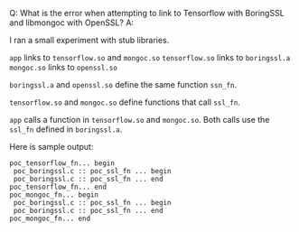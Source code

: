 Q: What is the error when attempting to link to Tensorflow with BoringSSL and libmongoc with OpenSSL?
    A: 

I ran a small experiment with stub libraries.

`app` links to `tensorflow.so` and `mongoc.so`
    `tensorflow.so` links to `boringssl.a`
    `mongoc.so` links to `openssl.so`

`boringssl.a` and `openssl.so` define the same function `ssn_fn`. 

`tensorflow.so` and `mongoc.so` define functions that call `ssl_fn`.

`app` calls a function in `tensorflow.so` and `mongoc.so`. Both calls use the `ssl_fn` defined in `boringssl.a`.

Here is sample output:
```
poc_tensorflow_fn... begin
 poc_boringssl.c :: poc_ssl_fn ... begin
 poc_boringssl.c :: poc_ssl_fn ... end
poc_tensorflow_fn... end
poc_mongoc_fn... begin
 poc_boringssl.c :: poc_ssl_fn ... begin
 poc_boringssl.c :: poc_ssl_fn ... end
poc_mongoc_fn... end
```